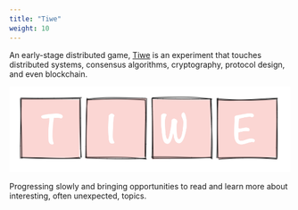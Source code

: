 ```yaml
---
title: "Tiwe"
weight: 10
---
```


An early-stage distributed game, [Tiwe](https://github.com/rhcarvalho/tiwe) is
an experiment that touches distributed systems, consensus algorithms,
cryptography, protocol design, and even blockchain.

![tiwe](images/tiwe.png)

Progressing slowly and bringing opportunities to read and learn more about
interesting, often unexpected, topics.
